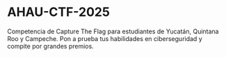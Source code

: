 # AHAU-CTF-2025
Competencia de Capture The Flag para estudiantes de Yucatán, Quintana Roo y Campeche. Pon a prueba tus habilidades en ciberseguridad y compite por grandes premios.

